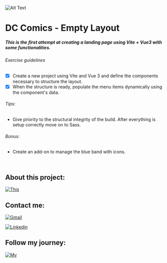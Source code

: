 ![Alt Text](https://i.imgur.com/LpEv493.png)

# DC Comics - Empty Layout 

##### This is the first attempt at creating a landing page using Vite + Vue3 with some functionalities.

###### Exercise guidelines
- [x] Create a new project using Vite and Vue 3 and define the components necessary to structure the layout. 
- [x] When the structure is ready, populate the menu items dynamically using the component's data.

###### Tips: 
-  Give priority to the structural integrity of the build. After everything is setup correctly move on to Sass.

###### Bonus: 
- Create an add-on to manage the blue band with icons.

<br>


## About this project: 
[![This](https://img.shields.io/badge/This-Project-d75530?labelColor=98a2ec&style=plastic&logo=github&logoColor=black&link=https://github.com/Matteosala97)](https://github.com/MatteoSala97/vite-comics)
</div>

## Contact me:
[![Gmail](https://img.shields.io/badge/Gmail-EA4335.svg?style=plastic&logo=Gmail&logoColor=white)](mailto:matteo111997@gmail.com)

[![Linkedin](https://img.shields.io/badge/LinkedIn-0A66C2.svg?style=plastic&logo=LinkedIn&logoColor=white)](#)

## Follow my journey: 
[![My](https://img.shields.io/badge/My-Github-cyan?labelColor=blue&style=plastic&logo=github&logoColor=black&link=https://github.com/Matteosala97)](https://github.com/Matteosala97) 